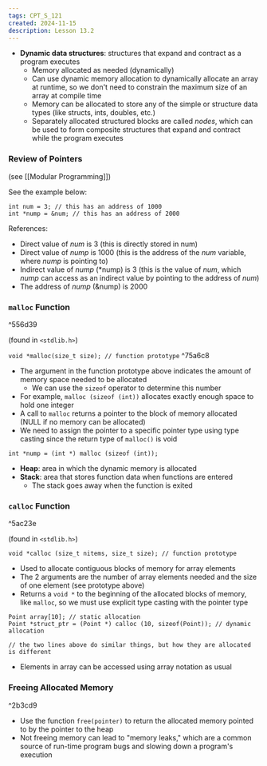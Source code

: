 ```yaml
---
tags: CPT_S_121
created: 2024-11-15
description: Lesson 13.2
---
```


- **Dynamic data structures**: structures that expand and contract as a program executes
	- Memory allocated as needed (dynamically)
	- Can use dynamic memory allocation to dynamically allocate an array at runtime, so we don't need to constrain the maximum size of an array at compile time
	- Memory can be allocated to store any of the simple or structure data types (like structs, ints, doubles, etc.)
	- Separately allocated structured blocks are called *nodes*, which can be used to form composite structures that expand and contract while the program executes

### Review of Pointers

(see [[Modular Programming]])

See the example below:
```
int num = 3; // this has an address of 1000
int *nump = &num; // this has an address of 2000
```

References:
- Direct value of *num* is 3 (this is directly stored in num)
- Direct value of *nump* is 1000 (this is the address of the *num* variable, where *nump* is pointing to)
- Indirect value of *nump* (\*nump) is 3 (this is the value of *num*, which *nump* can access as an indirect value by pointing to the address of *num*)
- The address of *nump* (&nump) is 2000

### `malloc` Function

^556d39

(found in `<stdlib.h>`)

`void *malloc(size_t size); // function prototype` ^75a6c8

- The argument in the function prototype above indicates the amount of memory space needed to be allocated
	- We can use the `sizeof` operator to determine this number
- For example, `malloc (sizeof (int))` allocates exactly enough space to hold one integer
- A call to `malloc` returns a pointer to the block of memory allocated (NULL if no memory can be allocated)
- We need to assign the pointer to a specific pointer type using type casting since the return type of `malloc()` is void

```
int *nump = (int *) malloc (sizeof (int));
```

- **Heap**: area in which the dynamic memory is allocated
- **Stack**: area that stores function data when functions are entered
	- The stack goes away when the function is exited

### `calloc` Function

^5ac23e

(found in `<stdlib.h>`)

`void *calloc (size_t nitems, size_t size); // function prototype`

- Used to allocate contiguous blocks of memory for array elements
- The 2 arguments are the number of array elements needed and the size of one element (see prototype above)
- Returns a `void *` to the beginning of the allocated blocks of memory, like `malloc`, so we must use explicit type casting with the pointer type

```
Point array[10]; // static allocation
Point *struct_ptr = (Point *) calloc (10, sizeof(Point)); // dynamic allocation

// the two lines above do similar things, but how they are allocated is different
```

- Elements in array can be accessed using array notation as usual

### Freeing Allocated Memory

^2b3cd9

- Use the function `free(pointer)` to return the allocated memory pointed to by the pointer to the heap
- Not freeing memory can lead to "memory leaks," which are a common source of run-time program bugs and slowing down a program's execution
